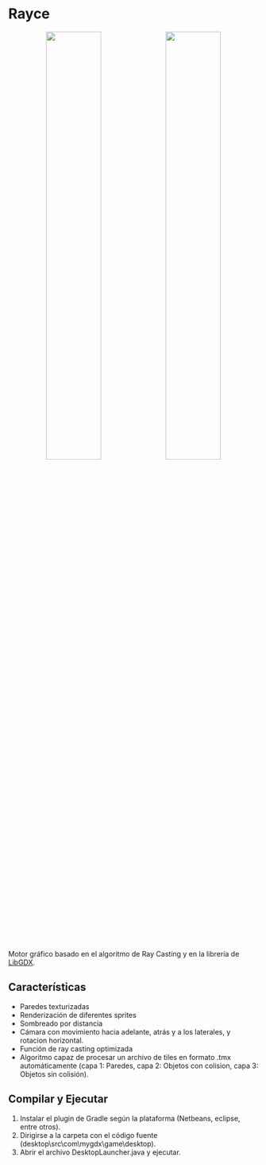# Rayce

<p align="center">
<img src="https://k62.kn3.net/D990CBE47.png" width="47%" height="47%"> 
<img src="https://k62.kn3.net/213A64F02.png" width="47%" height="47%">
</p>

Motor gráfico basado en el algoritmo de Ray Casting y en la librería de [LibGDX](https://github.com/libgdx/libgdx).

## Características
* Paredes texturizadas
* Renderización de diferentes sprites
* Sombreado por distancia
* Cámara con movimiento hacia adelante, atrás y a los laterales, y rotacion horizontal.
* Función de ray casting optimizada
* Algoritmo capaz de procesar un archivo de tiles en formato .tmx automáticamente (capa 1: Paredes, capa 2: Objetos con colision, capa 3: Objetos sin colisión).

## Compilar y Ejecutar
1. Instalar el plugin de Gradle según la plataforma (Netbeans, eclipse, entre otros).
1. Dirigirse a la carpeta con el código fuente (desktop\src\com\mygdx\game\desktop).
1. Abrir el archivo DesktopLauncher.java y ejecutar.
